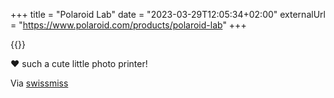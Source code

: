 +++
title = "Polaroid Lab"
date = "2023-03-29T12:05:34+02:00"
externalUrl = "https://www.polaroid.com/products/polaroid-lab"
+++

{{<fig
  src="image@2x.jpg"
  alt="Polaroid Lab"
  href="https://www.polaroid.com/products/polaroid-lab"
  />}}

❤️  such a cute little photo printer!

Via [swissmiss](https://www.swiss-miss.com/2019/11/polaroid-lab.html)

